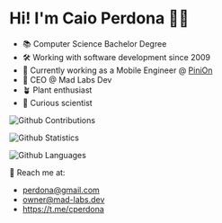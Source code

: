 # Hi! I'm Caio Perdona 🤘🏼

- 📚 Computer Science Bachelor Degree
- 🛠 Working with software development since 2009
- 📲 Currently working as a Mobile Engineer @ [PiniOn](https://pinion.app)
- 💎 CEO @ Mad Labs Dev 
- 🪴 Plant enthusiast
- 🧪 Curious scientist

![Github Contributions](https://github-readme-streak-stats.herokuapp.com/?user=perdona&hide_border=true&theme=buefy)

![Github Statistics](https://github-readme-stats.vercel.app/api/?username=perdona&count_private=true&show_icons=true&theme=buefy)

![Github Languages](https://github-readme-stats.vercel.app/api/top-langs/?username=perdona&layout=compact&count_private=true&theme=buefy)


📨 Reach me at:
- perdona@gmail.com
- owner@mad-labs.dev
- https://t.me/cperdona


<!--
**perdona/perdona** is a ✨ _special_ ✨ repository because its `README.md` (this file) appears on your GitHub profile.

Here are some ideas to get you started:

- 🔭 I’m currently working on ...
- 🌱 I’m currently learning ...
- 👯 I’m looking to collaborate on ...
- 🤔 I’m looking for help with ...
- 💬 Ask me about ...
- 📫 How to reach me: ...
- 😄 Pronouns: ...
- ⚡ Fun fact: ...

-->
